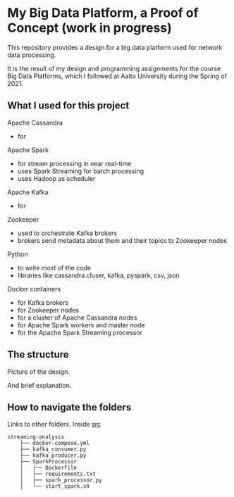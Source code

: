# My Big Data Platform, a Proof of Concept (work in progress)

This repository provides a design for a big data platform used for network data processing.

It is the result of my design and programming assignments for the course Big Data Platforms, 
which I followed at Aalto University during the Spring of 2021.

## What I used for this project

Apache Cassandra
 - for 
 
Apache Spark
 - for stream processing in near real-time
 - uses Spark Streaming for batch processing
 - uses Hadoop as scheduler
 
Apache Kafka
 - for 
 
Zookeeper
 - used to orchestrate Kafka brokers
 - brokers send metadata about them and their topics to Zookeeper nodes
 
Python
- to write most of the code
- libraries like cassandra.cluser, kafka, pyspark, csv, json

Docker containers
- for Kafka brokers
- for Zookeeper nodes
- for a cluster of Apache Cassandra nodes
- for Apache Spark workers and master node
- for the Apache Spark Streaming processor

## The structure
Picture of the design.

And brief explanation.

## How to navigate the folders

Links to other folders.
Inside [src]()
```
streaming-analysis
    ├── docker-compose.yml
    ├── kafka_consumer.py
    ├── kafka_producer.py
    ├── SparkProcessor
    │   ├── Dockerfile
    │   ├── requirements.txt
    │   ├── spark_processor.py
    │   └── start_spark.sh

```

